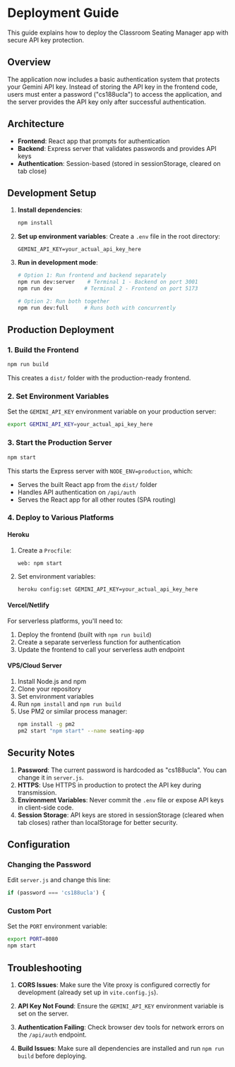 # Deployment Guide

This guide explains how to deploy the Classroom Seating Manager app with secure API key protection.

## Overview

The application now includes a basic authentication system that protects your Gemini API key. Instead of storing the API key in the frontend code, users must enter a password ("cs188ucla") to access the application, and the server provides the API key only after successful authentication.

## Architecture

- **Frontend**: React app that prompts for authentication
- **Backend**: Express server that validates passwords and provides API keys
- **Authentication**: Session-based (stored in sessionStorage, cleared on tab close)

## Development Setup

1. **Install dependencies**:
   ```bash
   npm install
   ```

2. **Set up environment variables**:
   Create a `.env` file in the root directory:
   ```
   GEMINI_API_KEY=your_actual_api_key_here
   ```

3. **Run in development mode**:
   ```bash
   # Option 1: Run frontend and backend separately
   npm run dev:server    # Terminal 1 - Backend on port 3001
   npm run dev          # Terminal 2 - Frontend on port 5173

   # Option 2: Run both together
   npm run dev:full     # Runs both with concurrently
   ```

## Production Deployment

### 1. Build the Frontend

```bash
npm run build
```

This creates a `dist/` folder with the production-ready frontend.

### 2. Set Environment Variables

Set the `GEMINI_API_KEY` environment variable on your production server:

```bash
export GEMINI_API_KEY=your_actual_api_key_here
```

### 3. Start the Production Server

```bash
npm start
```

This starts the Express server with `NODE_ENV=production`, which:
- Serves the built React app from the `dist/` folder
- Handles API authentication on `/api/auth`
- Serves the React app for all other routes (SPA routing)

### 4. Deploy to Various Platforms

#### Heroku
1. Create a `Procfile`:
   ```
   web: npm start
   ```

2. Set environment variables:
   ```bash
   heroku config:set GEMINI_API_KEY=your_actual_api_key_here
   ```

#### Vercel/Netlify
For serverless platforms, you'll need to:
1. Deploy the frontend (built with `npm run build`)
2. Create a separate serverless function for authentication
3. Update the frontend to call your serverless auth endpoint

#### VPS/Cloud Server
1. Install Node.js and npm
2. Clone your repository
3. Set environment variables
4. Run `npm install` and `npm run build`
5. Use PM2 or similar process manager:
   ```bash
   npm install -g pm2
   pm2 start "npm start" --name seating-app
   ```

## Security Notes

1. **Password**: The current password is hardcoded as "cs188ucla". You can change it in `server.js`.
2. **HTTPS**: Use HTTPS in production to protect the API key during transmission.
3. **Environment Variables**: Never commit the `.env` file or expose API keys in client-side code.
4. **Session Storage**: API keys are stored in sessionStorage (cleared when tab closes) rather than localStorage for better security.

## Configuration

### Changing the Password

Edit `server.js` and change this line:
```javascript
if (password === 'cs188ucla') {
```

### Custom Port

Set the `PORT` environment variable:
```bash
export PORT=8080
npm start
```

## Troubleshooting

1. **CORS Issues**: Make sure the Vite proxy is configured correctly for development (already set up in `vite.config.js`).

2. **API Key Not Found**: Ensure the `GEMINI_API_KEY` environment variable is set on the server.

3. **Authentication Failing**: Check browser dev tools for network errors on the `/api/auth` endpoint.

4. **Build Issues**: Make sure all dependencies are installed and run `npm run build` before deploying. 